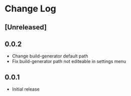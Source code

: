 # Change Log

## [Unreleased]

## 0.0.2

- Change build-generator default path
- Fix build-generator path not editeable in settings menu

## 0.0.1

- Initial release